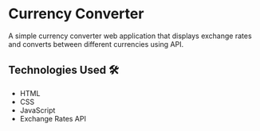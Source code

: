 # Currency Converter 

A simple currency converter web application that displays exchange rates and converts between different currencies using API.

## Technologies Used 🛠️
- HTML
- CSS
- JavaScript
- Exchange Rates API
